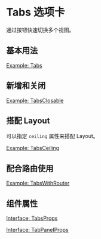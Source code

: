 # Tabs 选项卡

通过按钮快速切换多个视图。

## 基本用法

[Example: Tabs](./_example/TabsExample.jsx)

## 新增和关闭

[Example: TabsClosable](./_example/TabsClosableExample.jsx)

## 搭配 Layout

可以指定 `ceiling` 属性来搭配 Layout。

[Example: TabsCeiling](../layout/_example/LayoutContentWithTabsExample.jsx)

## 配合路由使用

[Example: TabsWithRouter](./_example/TabsWithRouterExample.jsx)

## 组件属性

[Interface: TabsProps](./TabProps.tsx)

[Interface: TabPanelProps](./TabPanel.tsx)
